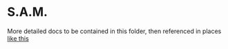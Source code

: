 # S.A.M.

More detailed docs to be contained in this folder, then referenced in places [like this](../README.md)
